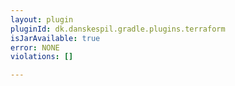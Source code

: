 ```yaml
---
layout: plugin
pluginId: dk.danskespil.gradle.plugins.terraform
isJarAvailable: true
error: NONE
violations: []

---
```

